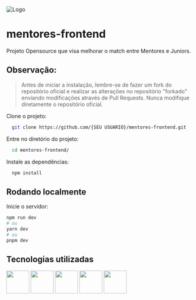 ![Logo](./public/logos/LogoSouJunior.svg)

# mentores-frontend

Projeto Opensource que visa melhorar o match entre Mentores e Juniors.

## Observação:

> Antes de iniciar a instalação, lembre-se de fazer um fork do repositório oficial e realizar as alterações no repositório "forkado" enviando modificações através de Pull Requests. Nunca modifique diretamente o repositório oficial.

Clone o projeto:

```bash
  git clone https://github.com/{SEU USUARIO}/mentores-frontend.git
```

Entre no diretório do projeto:

```bash
  cd mentores-frontend/
```

Instale as dependências:

```bash
  npm install
```

## Rodando localmente

Inicie o servidor:

```bash
npm run dev
# ou
yarn dev
# ou
pnpm dev
```

## Tecnologias utilizadas

<img src="https://cdn.jsdelivr.net/gh/devicons/devicon/icons/react/react-original-wordmark.svg" width="60" height="60" /> <img src="https://cdn.jsdelivr.net/gh/devicons/devicon/icons/nextjs/nextjs-original.svg" width="60" height="60"/> <img src="https://cdn.jsdelivr.net/gh/devicons/devicon/icons/javascript/javascript-original.svg" width="60" height="60" /> <img src="https://cdn.jsdelivr.net/gh/devicons/devicon/icons/html5/html5-original.svg" width="60" height="60" /> <img src="https://cdn.jsdelivr.net/gh/devicons/devicon/icons/css3/css3-plain-wordmark.svg" width="60" height="60"/>
